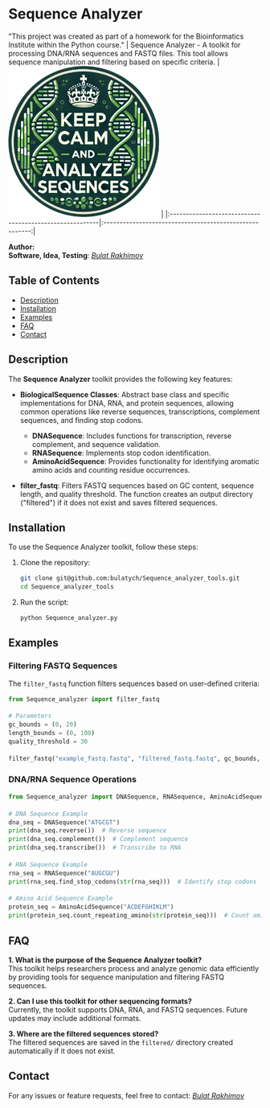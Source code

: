 # Sequence Analyzer
"This project was created as part of a homework for the Bioinformatics Institute within the Python course."
| Sequence Analyzer - A toolkit for processing DNA/RNA sequences and FASTQ files. This tool allows sequence manipulation and filtering based on specific criteria. | <img src="tool_pict.png" alt="Project Logo" width="300"/> |
|:--------------------------------------------------------|:-------------------------------------------------------:|

**Author:**  
**Software, Idea, Testing**: [*Bulat Rakhimov*](https://t.me/bulatych_7)  

## Table of Contents
- [Description](#description)
- [Installation](#installation)
- [Examples](#examples)
- [FAQ](#faq)
- [Contact](#contact)

## Description
The **Sequence Analyzer** toolkit provides the following key features:

- **BiologicalSequence Classes**: Abstract base class and specific implementations for DNA, RNA, and protein sequences, allowing common operations like reverse sequences, transcriptions, complement sequences, and finding stop codons.
  - **DNASequence**: Includes functions for transcription, reverse complement, and sequence validation.
  - **RNASequence**: Implements stop codon identification.
  - **AminoAcidSequence**: Provides functionality for identifying aromatic amino acids and counting residue occurrences.

- **filter_fastq**: Filters FASTQ sequences based on GC content, sequence length, and quality threshold. The function creates an output directory ("filtered") if it does not exist and saves filtered sequences.

## Installation
To use the Sequence Analyzer toolkit, follow these steps:

1. Clone the repository:
   ```bash
   git clone git@github.com:bulatych/Sequence_analyzer_tools.git
   cd Sequence_analyzer_tools
   ```

2. Run the script:
   ```bash
   python Sequence_analyzer.py
   ```

## Examples

### Filtering FASTQ Sequences
The `filter_fastq` function filters sequences based on user-defined criteria:

```python
from Sequence_analyzer import filter_fastq

# Parameters
gc_bounds = (0, 20)
length_bounds = (0, 100)
quality_threshold = 30

filter_fastq("example_fastq.fastq", "filtered_fastq.fastq", gc_bounds, length_bounds, quality_threshold)
```

### DNA/RNA Sequence Operations

```python
from Sequence_analyzer import DNASequence, RNASequence, AminoAcidSequence

# DNA Sequence Example
dna_seq = DNASequence("ATGCGT")
print(dna_seq.reverse())  # Reverse sequence
print(dna_seq.complement())  # Complement sequence
print(dna_seq.transcribe())  # Transcribe to RNA

# RNA Sequence Example
rna_seq = RNASequence("AUGCGU")
print(rna_seq.find_stop_codons(str(rna_seq)))  # Identify stop codons

# Amino Acid Sequence Example
protein_seq = AminoAcidSequence("ACDEFGHIKLM")
print(protein_seq.count_repeating_amino(str(protein_seq)))  # Count amino acids
```

## FAQ

**1. What is the purpose of the Sequence Analyzer toolkit?**  
This toolkit helps researchers process and analyze genomic data efficiently by providing tools for sequence manipulation and filtering FASTQ sequences.

**2. Can I use this toolkit for other sequencing formats?**  
Currently, the toolkit supports DNA, RNA, and FASTQ sequences. Future updates may include additional formats.

**3. Where are the filtered sequences stored?**  
The filtered sequences are saved in the `filtered/` directory created automatically if it does not exist.

## Contact
For any issues or feature requests, feel free to contact: [*Bulat Rakhimov*](https://t.me/bulatych_7)



